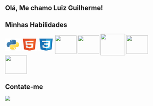 ## Olá, Me chamo Luiz Guilherme!

<div>
    <a href="https://github.com/LuizGuilhermeSilvaa"></a>
<!--     <img height="150em" src="https://github-readme-stats-sigma-five.vercel.app/api?username=LuizGuilhermeSilvaa&show_icons=true&theme=dark" alt="">
    <img height="150em" src="https://github-readme-stats-sigma-five.vercel.app/api/top-langs/?username=LuizGuilhermeSilvaa&theme=dark&layout=compact" alt="Linguagens mais usadas"> -->
</div>
   
## Minhas Habilidades
<div>
    <img align="center" alt="" height="40" width="50" src="https://raw.githubusercontent.com/devicons/devicon/master/icons/python/python-original.svg">
    <img align="center" alt="" height="40" width="50" src="https://raw.githubusercontent.com/devicons/devicon/master/icons/html5/html5-original.svg">
    <img align="center" alt="" height="40" width="50" src="https://raw.githubusercontent.com/devicons/devicon/master/icons/css3/css3-original.svg">
    <img align="center" alt="" height="60" width="70" src="https://cdn.jsdelivr.net/gh/devicons/devicon@latest/icons/php/php-original.svg" />
    <img align="center" alt="" height="60" width="70" src="https://cdn.jsdelivr.net/gh/devicons/devicon@latest/icons/mysql/mysql-original-wordmark.svg" />
    <img align="center" alt="" height="70" width="80" src="https://cdn.jsdelivr.net/gh/devicons/devicon@latest/icons/sqlite/sqlite-original-wordmark.svg" />  
    <img align="center" alt="" height="60" width="70"  src="https://cdn.jsdelivr.net/gh/devicons/devicon@latest/icons/linux/linux-original.svg" />
    <img align="center" alt="" height="60" width="70" src="https://cdn.jsdelivr.net/gh/devicons/devicon@latest/icons/arduino/arduino-original-wordmark.svg" /> 
</div>

## Contate-me
<div>
    <a href="https://www.linkedin.com/in/luizguilhermesilvaa/"><img src="https://img.shields.io/badge/-LinkedIn-%230077B5?style=for-the-badge&logo=linkedin&logoColor=white" target="_blank"></a>
</div>
